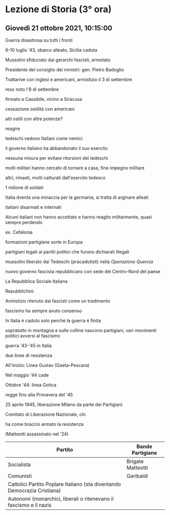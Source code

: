 # Lezione di Storia (3° ora)
## Giovedì 21 ottobre 2021, 10:15:00

Guerra disastrosa su tutti i fronti


9-10 luglio '43, sbarco alleato, Sicilia caduta


Mussolini sfiduciato dai gerarchi fascisti, arrestato


Presidente del consiglio dei ministri: gen. Pietro Badoglio


Trattarive con inglesi e americani, armistizio il 3 di settembre

reso noto l'8 di settembre

firmato a Cassibile, vicino a Siracusa

cessazione ostilità con americani


atti ostili con altre potenze?

reagire


tedeschi vedono Italiani come nemici


il governo italiano ha abbandonato il suo esercito

nessuna misura per evitare ritorsioni dei tedeschi

molti militari hanno cercato di tornare a casa, fine impegno militare

altri, rimasti, molti catturati dall'esercito tedesco

1 milione di soldati

Italia dventa una minaccia per la germania, si tratta di arginare alleati

italiani disarmati e internati


Alcuni italiani non hanno accettato e hanno reagito militarmente, quasi sempre perdendo

ex. Cefalonia


formazioni partigiane sorte in Europa


partigiani legati ai partiti politici che furono dichiarati illegali


mussolini liberato dai Tedeschi (pracadutisti) nella _Operazione Quercia_

nuovo governo fascista repubblicano con sede del Centro-Nord del paese


La Repubblica Sociale Italiana

Repubblichini


Armistizio ritenuto dai fascisti come un tradimento

fascismo ha sempre avuto consenso

In Italia è caduto solo perchè la guerra è finita


sopratutto in montagna e sulle colline nascono partigiani, vari movimenti politici avversi al fascismo

guerra '43-'45 in Italia


due linee di resistenza


All'iinizio: Linea Gustav (Gaeta-Pescara)

Nel maggio '44 cade

Ottobre '44: linea Gotica

regge  fino alla Primavera del '45

25 aprile 1945, liberazione Milano da parte dei Partigiani


Comitato di Liberazione Nazionale, cln

ha come braccio armato la resistenza

(Matteotti assassinato nel '24)

|Partito|Bande Partigiane|
|---|---|
|Socialista|Brigate Matteotti|
|Comunisti|Garibaldi|
|Cattolici Partito Poplare Italiano (sta diventando Democrazia Cristiana)||
|Autonomi (monarchici, liberali o ritenevano il fascismo e il nazis
<!--stackedit_data:
eyJoaXN0b3J5IjpbLTkxNTY3MTczMF19
-->